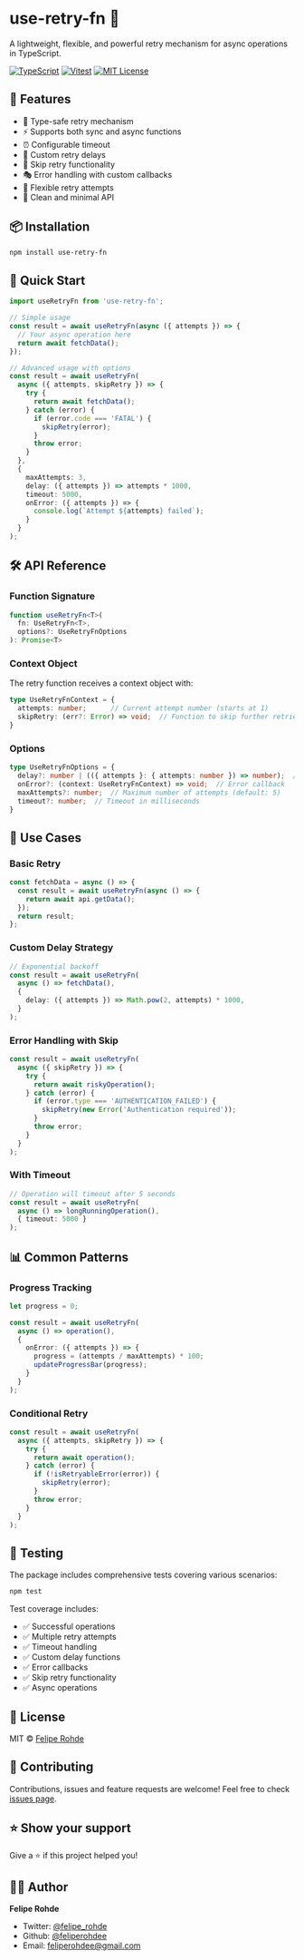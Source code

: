 # use-retry-fn 🔄

A lightweight, flexible, and powerful retry mechanism for async operations in TypeScript.

[![TypeScript](https://img.shields.io/badge/-TypeScript-3178C6?style=flat-square&logo=typescript&logoColor=white)](https://www.typescriptlang.org/)
[![Vitest](https://img.shields.io/badge/-Vitest-729B1B?style=flat-square&logo=vitest&logoColor=white)](https://vitest.dev/)
[![MIT License](https://img.shields.io/badge/license-MIT-blue.svg)](LICENSE)

## 🌟 Features

- 💪 Type-safe retry mechanism
- ⚡ Supports both sync and async functions
- ⏰ Configurable timeout
- 🎯 Custom retry delays
- 🛑 Skip retry functionality
- 🎭 Error handling with custom callbacks
- 🔄 Flexible retry attempts
- 🎨 Clean and minimal API

## 📦 Installation

```bash
npm install use-retry-fn
```

## 🚀 Quick Start

```typescript
import useRetryFn from 'use-retry-fn';

// Simple usage
const result = await useRetryFn(async ({ attempts }) => {
  // Your async operation here
  return await fetchData();
});

// Advanced usage with options
const result = await useRetryFn(
  async ({ attempts, skipRetry }) => {
    try {
      return await fetchData();
    } catch (error) {
      if (error.code === 'FATAL') {
        skipRetry(error);
      }
      throw error;
    }
  },
  {
    maxAttempts: 3,
    delay: ({ attempts }) => attempts * 1000,
    timeout: 5000,
    onError: ({ attempts }) => {
      console.log(`Attempt ${attempts} failed`);
    }
  }
);
```

## 🛠️ API Reference

### Function Signature

```typescript
function useRetryFn<T>(
  fn: UseRetryFn<T>, 
  options?: UseRetryFnOptions
): Promise<T>
```

### Context Object

The retry function receives a context object with:

```typescript
type UseRetryFnContext = {
  attempts: number;      // Current attempt number (starts at 1)
  skipRetry: (err?: Error) => void;  // Function to skip further retries
}
```

### Options

```typescript
type UseRetryFnOptions = {
  delay?: number | (({ attempts }: { attempts: number }) => number);  // Delay between retries
  onError?: (context: UseRetryFnContext) => void;  // Error callback
  maxAttempts?: number;  // Maximum number of attempts (default: 5)
  timeout?: number;  // Timeout in milliseconds
}
```

## 🎯 Use Cases

### Basic Retry

```typescript
const fetchData = async () => {
  const result = await useRetryFn(async () => {
    return await api.getData();
  });
  return result;
};
```

### Custom Delay Strategy

```typescript
// Exponential backoff
const result = await useRetryFn(
  async () => fetchData(),
  {
    delay: ({ attempts }) => Math.pow(2, attempts) * 1000,
  }
);
```

### Error Handling with Skip

```typescript
const result = await useRetryFn(
  async ({ skipRetry }) => {
    try {
      return await riskyOperation();
    } catch (error) {
      if (error.type === 'AUTHENTICATION_FAILED') {
        skipRetry(new Error('Authentication required'));
      }
      throw error;
    }
  }
);
```

### With Timeout

```typescript
// Operation will timeout after 5 seconds
const result = await useRetryFn(
  async () => longRunningOperation(),
  { timeout: 5000 }
);
```

## 📊 Common Patterns

### Progress Tracking

```typescript
let progress = 0;

const result = await useRetryFn(
  async () => operation(),
  {
    onError: ({ attempts }) => {
      progress = (attempts / maxAttempts) * 100;
      updateProgressBar(progress);
    }
  }
);
```

### Conditional Retry

```typescript
const result = await useRetryFn(
  async ({ attempts, skipRetry }) => {
    try {
      return await operation();
    } catch (error) {
      if (!isRetryableError(error)) {
        skipRetry(error);
      }
      throw error;
    }
  }
);
```

## 🧪 Testing

The package includes comprehensive tests covering various scenarios:

```bash
npm test
```

Test coverage includes:
- ✅ Successful operations
- ✅ Multiple retry attempts
- ✅ Timeout handling
- ✅ Custom delay functions
- ✅ Error callbacks
- ✅ Skip retry functionality
- ✅ Async operations

## 📝 License

MIT © [Felipe Rohde](mailto:feliperohdee@gmail.com)

## 🤝 Contributing

Contributions, issues and feature requests are welcome! Feel free to check [issues page](https://github.com/yourusername/use-retry-fn/issues).

## ⭐ Show your support

Give a ⭐️ if this project helped you!

## 👨‍💻 Author

**Felipe Rohde**
* Twitter: [@felipe_rohde](https://twitter.com/felipe_rohde)
* Github: [@feliperohdee](https://github.com/feliperohdee)
* Email: feliperohdee@gmail.com